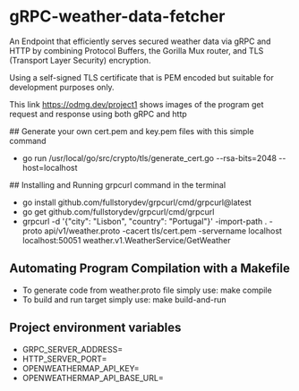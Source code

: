 # gRPC-weather-data-fetcher
An Endpoint that efficiently serves secured weather data via gRPC and HTTP by combining Protocol Buffers, the Gorilla Mux router, and TLS (Transport Layer Security) encryption.

Using a self-signed TLS certificate that is PEM encoded but suitable for development purposes only.

This link https://odmg.dev/project1 shows images of the program get request and response using both gRPC and http 


## Generate your own cert.pem and key.pem files with this simple command
- go run /usr/local/go/src/crypto/tls/generate_cert.go --rsa-bits=2048 --host=localhost

## Installing and Running grpcurl command in the terminal 
- go install github.com/fullstorydev/grpcurl/cmd/grpcurl@latest
- go get github.com/fullstorydev/grpcurl/cmd/grpcurl 
- grpcurl -d '{"city": "Lisbon", "country": "Portugal"}' -import-path . -proto api/v1/weather.proto -cacert tls/cert.pem -servername localhost localhost:50051 weather.v1.WeatherService/GetWeather

## Automating Program Compilation with a Makefile
- To generate code from weather.proto file simply use: make compile
- To build and run target simply use: make build-and-run

## Project environment variables
- GRPC_SERVER_ADDRESS=
- HTTP_SERVER_PORT=
- OPENWEATHERMAP_API_KEY=
- OPENWEATHERMAP_API_BASE_URL=



